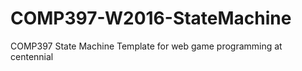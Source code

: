 # COMP397-W2016-StateMachine

COMP397 State Machine Template for web game programming at centennial
